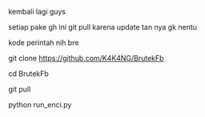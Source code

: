 
kembali lagi guys
 
setiap pake gh ini git pull karena update tan nya gk nentu

kode perintah nih bre


git clone https://github.com/K4K4NG/BrutekFb

cd BrutekFb

git pull

python run_enci.py
